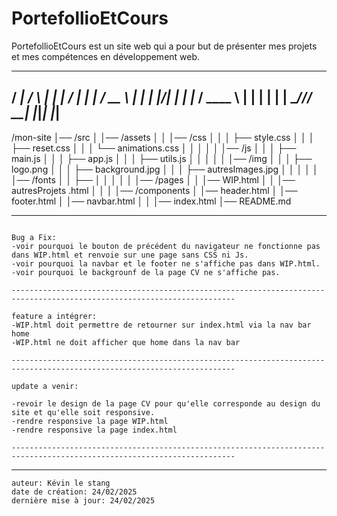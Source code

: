 # PortefollioEtCours
PortefollioEtCours est un site web qui a pour but de présenter mes projets et mes compétences en développement web.
 ____      __      ___  ___  ___ 
/ ___|    /  \    |_ _| |  \/  |
| |      / __ \    | |  | |\/| |
| |___  / ____ \   | |  | |  | |
\____/_/_/    \_\_|_ _|_|_|  |_|
------------------------------------------------------------------------------------------------------------------------

/mon-site
│── /src
│   │── /assets
│   │   │── /css
│   │   │   ├── style.css
│   │   │   ├── reset.css
│   │   │   └── animations.css
│   │   │
│   │   │── /js
│   │   │   ├── main.js
│   │   │   ├── app.js
│   │   │   ├── utils.js
│   │   │
│   │   │── /img
│   │   │   ├── logo.png
│   │   │   ├── background.jpg
│   │   │   ├── autresImages.jpg
│   │   │
│   │   │── /fonts
│   │       ├──
│   │
│   │
│   │── /pages
│   │   │── WIP.html
│   │   │── autresProjets .html
│   │
│   │── /components
│       │── header.html
│       │── footer.html
│       │── navbar.html
│
│
│── index.html
│── README.md

------------------------------------------------------------------------------------------------------------------------
```

Bug a Fix:
-voir pourquoi le bouton de précédent du navigateur ne fonctionne pas dans WIP.html et renvoie sur une page sans CSS ni Js.
-voir pourquoi la navbar et le footer ne s'affiche pas dans WIP.html.
-voir pourquoi le backgrounf de la page CV ne s'affiche pas.

------------------------------------------------------------------------------------------------------------------------

feature a intégrer:
-WIP.html doit permettre de retourner sur index.html via la nav bar home
-WIP.html ne doit afficher que home dans la nav bar

------------------------------------------------------------------------------------------------------------------------

update a venir:

-revoir le design de la page CV pour qu'elle corresponde au design du site et qu'elle soit responsive.
-rendre responsive la page WIP.html
-rendre responsive la page index.html

------------------------------------------------------------------------------------------------------------------------

```
------------------------------------------------------------------------------------------------------------------------

```
auteur: Kévin le stang
date de création: 24/02/2025
dernière mise à jour: 24/02/2025
```